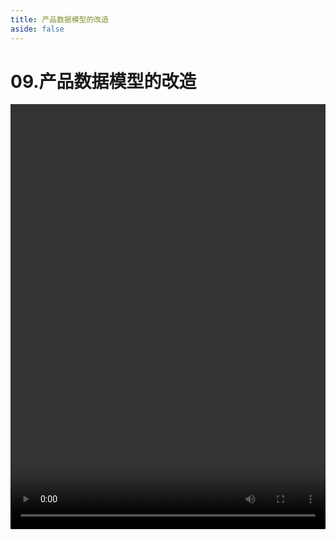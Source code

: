 ```yaml
---
title: 产品数据模型的改造
aside: false
---
```


# 09.产品数据模型的改造

<video autoplay src="http://qn.chinavanes.com/nodejs/module-12/09.产品数据模型的改造.mp4" controls controlsList="nodownload" width="100%" height="680"/>

